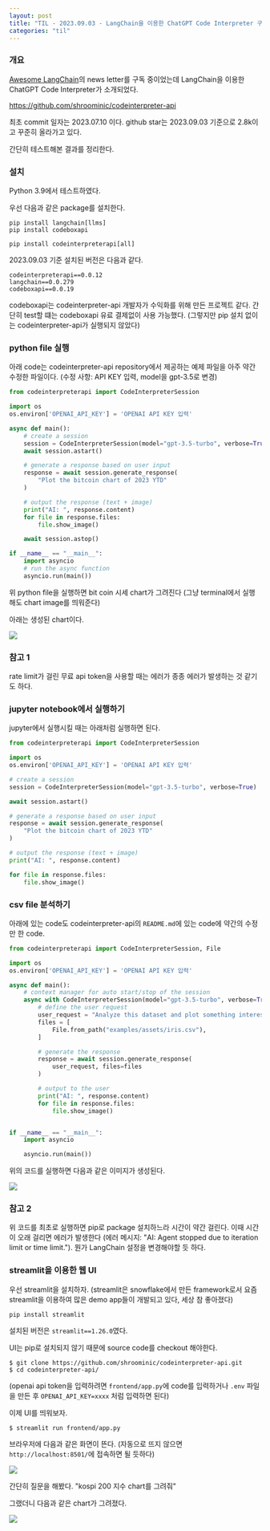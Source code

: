```yaml
---
layout: post
title: "TIL - 2023.09.03 - LangChain을 이용한 ChatGPT Code Interpreter 구현"
categories: "til"
---
```


### 개요

[Awesome LangChain](https://awesomelangchain.substack.com/)의 news letter를 구독 중이었는데 LangChain을 이용한 ChatGPT Code Interpreter가 소개되었다.

https://github.com/shroominic/codeinterpreter-api

최초 commit 일자는 2023.07.10 이다. github star는 2023.09.03 기준으로 2.8k이고 꾸준히 올라가고 있다.

간단히 테스트해본 결과를 정리한다.

### 설치

Python 3.9에서 테스트하였다.

우선 다음과 같은 package를 설치한다.

```
pip install langchain[llms]
pip install codeboxapi

pip install codeinterpreterapi[all]
```

2023.09.03 기준 설치된 버전은 다음과 같다.

```
codeinterpreterapi==0.0.12
langchain==0.0.279
codeboxapi==0.0.19
```

codeboxapi는 codeinterpreter-api 개발자가 수익화를 위해 만든 프로젝트 같다. 간단히 test할 떄는 codeboxapi 유료 결제없이 사용 가능했다. (그렇지만 pip 설치 없이는 codeinterpreter-api가 실행되지 않았다)

### python file 실행

아래 code는 codeinterpreter-api repository에서 제공하는 예제 파일을 아주 약간 수정한 파일이다. (수정 사항: API KEY 입력, model을 gpt-3.5로 변경)

```python
from codeinterpreterapi import CodeInterpreterSession

import os
os.environ['OPENAI_API_KEY'] = 'OPENAI API KEY 입력'

async def main():
    # create a session
    session = CodeInterpreterSession(model="gpt-3.5-turbo", verbose=True)
    await session.astart()

    # generate a response based on user input
    response = await session.generate_response(
        "Plot the bitcoin chart of 2023 YTD"
    )

    # output the response (text + image)
    print("AI: ", response.content)
    for file in response.files:
        file.show_image()

    await session.astop()

if __name__ == "__main__":
    import asyncio
    # run the async function
    asyncio.run(main())
```

위 python file을 실행하면 bit coin 시세 chart가 그려진다 (그냥 terminal에서 실행해도 chart image를 띄워준다)

아래는 생성된 chart이다.

<img src="https://i.imgur.com/nkmnYqz.png"/>

### 참고 1

rate limit가 걸린 무료 api token을 사용할 때는 에러가 종종 에러가 발생하는 것 같기도 하다.

### jupyter notebook에서 실행하기

jupyter에서 실행시킬 때는 아래처럼 실행하면 된다.

```python
from codeinterpreterapi import CodeInterpreterSession

import os
os.environ['OPENAI_API_KEY'] = 'OPENAI API KEY 입력'

# create a session
session = CodeInterpreterSession(model="gpt-3.5-turbo", verbose=True)

await session.astart()

# generate a response based on user input
response = await session.generate_response(
    "Plot the bitcoin chart of 2023 YTD"
)

# output the response (text + image)
print("AI: ", response.content)

for file in response.files:
    file.show_image()
```

### csv file 분석하기

아래에 있는 code도 codeinterpreter-api의 `README.md`에 있는 code에 약간의 수정만 한 code.

```python
from codeinterpreterapi import CodeInterpreterSession, File

import os
os.environ['OPENAI_API_KEY'] = 'OPENAI API KEY 입력'

async def main():
    # context manager for auto start/stop of the session
    async with CodeInterpreterSession(model="gpt-3.5-turbo", verbose=True) as session:
        # define the user request
        user_request = "Analyze this dataset and plot something interesting about it."
        files = [
            File.from_path("examples/assets/iris.csv"),
        ]

        # generate the response
        response = await session.generate_response(
            user_request, files=files
        )

        # output to the user
        print("AI: ", response.content)
        for file in response.files:
            file.show_image()


if __name__ == "__main__":
    import asyncio

    asyncio.run(main())
```

위의 코드를 실행하면 다음과 같은 이미지가 생성된다.

<img src="https://i.imgur.com/KtcNANa.png" />

### 참고 2

위 코드를 최초로 실행하면 pip로 package 설치하느라 시간이 약간 걸린다. 이때 시간이 오래 걸리면 에러가 발생한다 (에러 메시지: "AI:  Agent stopped due to iteration limit or time limit."). 뭔가 LangChain 설정을 변경해야할 듯 하다.

### streamlit을 이용한 웹 UI

우선 streamlit을 설치하자. (streamlit은 snowflake에서 만든 framework로서 요즘 streamlit을 이용하여 많은 demo app들이 개발되고 있다, 세상 참 좋아졌다)

```
pip install streamlit
```

설치된 버전은 `streamlit==1.26.0`였다.

UI는 pip로 설치되지 않기 때문에 source code를 checkout 해야한다.

```
$ git clone https://github.com/shroominic/codeinterpreter-api.git
$ cd codeinterpreter-api/
```

(openai api token을 입력하려면 `frontend/app.py`에 code를 입력하거나 `.env` 파일을 만든 후 `OPENAI_API_KEY=xxxx` 처럼 입력하면 된다)

이제 UI를 띄워보자.

```
$ streamlit run frontend/app.py
```

브라우저에 다음과 같은 화면이 뜬다. (자동으로 뜨지 않으면 `http://localhost:8501/`에 접속하면 될 듯하다)

<img src="https://i.imgur.com/eXkamrj.png" />

간단히 질문을 해봤다. "kospi 200 지수 chart를 그려줘"

그랬더니 다음과 같은 chart가 그려졌다.

<img src="https://i.imgur.com/Iw8D8rh.png" />
